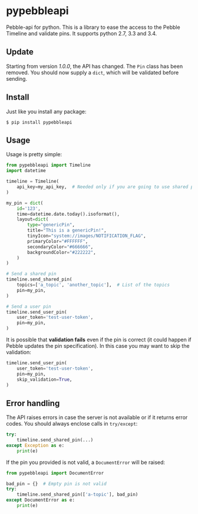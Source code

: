 pypebbleapi
============
Pebble-api for python.
This is a library to ease the access to the Pebble Timeline and validate pins.
It supports python 2.7, 3.3 and 3.4.

Update
-----
Starting from version *1.0.0*, the API has changed. The `Pin` class has
been removed. You should now supply a `dict`, which will be validated before sending.

Install
-------

Just like you install any package:

    $ pip install pypebbleapi

Usage
-----

Usage is pretty simple:
```python
from pypebbleapi import Timeline
import datetime

timeline = Timeline(
    api_key=my_api_key,  # Needed only if you are going to use shared pins
)

my_pin = dict(
    id='123',
    time=datetime.date.today().isoformat(),
    layout=dict(
        type="genericPin",
        title="This is a genericPin!",
        tinyIcon="system://images/NOTIFICATION_FLAG",
        primaryColor="#FFFFFF",
        secondaryColor="#666666",
        backgroundColor="#222222",
    )
)

# Send a shared pin
timeline.send_shared_pin(
    topics=['a_topic', 'another_topic'],  # List of the topics
    pin=my_pin,
)

# Send a user pin
timeline.send_user_pin(
    user_token='test-user-token',
    pin=my_pin,
)
```
It is possible that **validation fails** even if the pin is correct (it could happen if Pebble updates the pin specification).
In this case you may want to skip the validation:
```python
timeline.send_user_pin(
    user_token='test-user-token',
    pin=my_pin,
    skip_validation=True,
)
```

Error handling
-----
The API raises errors in case the server is not available or if it returns error codes. You should always enclose calls in `try/except`:
```python
try:
    timeline.send_shared_pin(...)
except Exception as e:
	print(e)
```

If the pin you provided is not valid, a `DocumentError` will be raised:
```python
from pypebbleapi import DocumentError

bad_pin = {}  # Empty pin is not valid
try:
    timeline.send_shared_pin(['a-topic'], bad_pin)
except DocumentError as e:
	print(e)
```


